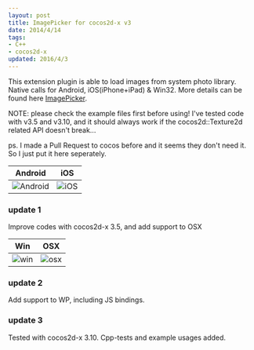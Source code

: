 ```yaml
---
layout: post
title: ImagePicker for cocos2d-x v3
date: 2014/4/14
tags:
- C++
- cocos2d-x
updated: 2016/4/3
---
```


This extension plugin is able to load images from system photo library. Native calls for Android, iOS(iPhone+iPad) & Win32. More details can be found here [ImagePicker](https://github.com/qiankanglai/ImagePicker).

NOTE: please check the example files first before using! I've tested code with v3.5 and v3.10, and it should always work if the cocos2d::Texture2d related API doesn't break...

ps. I made a Pull Request to cocos before and it seems they don't need it. So I just put it here seperately.

| Android | iOS |
|--------------------------------------------------------------------------|----------------------------------------------------------------------------|
| ![Android](/images/imagepicker_android.png) | ![iOS](/images/imagepicker_ios.png) |

<!--more-->

### update 1

Improve codes with cocos2d-x 3.5, and add support to OSX

| Win | OSX |
|--------------------------------------------------------------------------|----------------------------------------------------------------------------|
| ![win](/images/imagepicker_win.jpg) | ![osx](/images/imagepicker_osx.jpg) |

### update 2

Add support to WP, including JS bindings.

### update 3

Tested with cocos2d-x 3.10. Cpp-tests and example usages added.